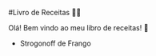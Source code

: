 #Livro de Receitas :man_cook:

Olá! Bem vindo ao meu libro de receitas! :wave:

- Strogonoff de Frango